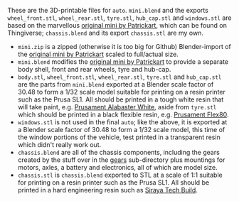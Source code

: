 These are the 3D-printable files for `auto`.  `mini.blend` and the exports `wheel_front.stl`, `wheel_rear.stl`, `tyre.stl`, `hub_cap.stl` and `windows.stl` are based on the marvellous [original mini by Patrickart](https://www.thingiverse.com/thing:5119871), which can be found on Thingiverse; `chassis.blend` and its export `chassis.stl` are my own.

- `mini.zip` is a zipped (otherwise it is too big for Github) Blender-import of the [original mini by Patrickart](https://www.thingiverse.com/thing:5119871) scaled to full/actual size.
- `mini.blend` modifies the [original mini by Patrickart](https://www.thingiverse.com/thing:5119871) to provide a separate body shell, front and rear wheels, tyre and hub-cap.
- `body.stl`, `wheel_front.stl`, `wheel_rear.stl`, `tyre.stl` and `hub_cap.stl` are the parts from `mini.blend` exported at a Blender scale factor of 30.48 to form a 1/32 scale model suitable for printing on a resin printer such as the Prusa SL1.  All should be printed in a tough white resin that will take paint, e.g. [Prusament Alabaster White](https://www.prusa3d.com/product/prusament-resin-model-alabaster-white-1kg/), aside from `tyre.stl` which should be printed in a black flexible resin, e.g. [Prusament Flex80](https://prusament.com/resin-material/prusament-resin-flex/).
- `windows.stl` is not used in the final `auto`; like the above, it is exported at a Blender scale factor of 30.48 to form a 1/32 scale model, this time of the window portions of the vehicle, test printed in a transparent resin which didn't really work out.
- `chassis.blend` are all of the chassis components, including  the gears created by the stuff over in the [gears](../gears) sub-directory plus mountings for motors, axles, a battery and electronics, all of which are model size.
- `chassis.stl` is `chassis.blend` exported to STL at a scale of 1:1 suitable for printing on a resin printer such as the Prusa SL1.  All should be printed in a hard engineering resin such as [Siraya Tech Build](https://siraya.tech/pages/build-user-guide).